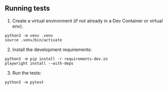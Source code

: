 ## Running tests

1. Create a virtual environment (if not already in a Dev Container or virtual env).

```
python3 -m venv .venv
source .venv/bin/activate
```

2. Install the development requirements:

```
python3 -m pip install -r requirements-dev.in
playwright install --with-deps
```

3. Run the tests:

```
python3 -m pytest
```